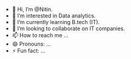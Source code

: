 - 👋 Hi, I’m @Nitin.
- 👀 I’m interested in Data analytics.
- 🌱 I’m currently learning B.tech (IT).
- 💞️ I’m looking to collaborate on IT companies.
- 📫 How to reach me ...
- 😄 Pronouns: ...
- ⚡ Fun fact: ...

<!---
nitin/nitin is a ✨ special ✨ repository because its `README.md` (this file) appears on your GitHub profile.
You can click the Preview link to take a look at your changes.
--->
